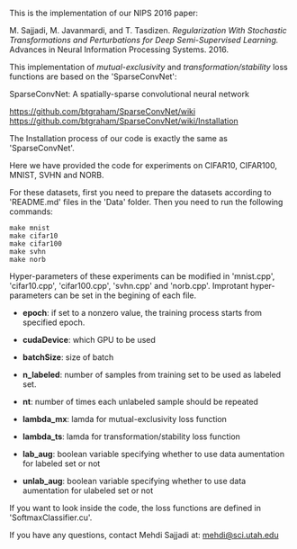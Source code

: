 This is the implementation of our NIPS 2016 paper:

M. Sajjadi, M. Javanmardi, and T. Tasdizen. *Regularization With Stochastic Transformations and Perturbations for Deep Semi-Supervised Learning.* Advances in Neural Information Processing Systems. 2016.

This implementation of *mutual-exclusivity* and *transformation/stability* loss functions are based on the 'SparseConvNet':

SparseConvNet: A spatially-sparse convolutional neural network

https://github.com/btgraham/SparseConvNet/wiki  
https://github.com/btgraham/SparseConvNet/wiki/Installation  

The Installation process of our code is exactly the same as 'SparseConvNet'.

Here we have provided the code for experiments on CIFAR10, CIFAR100, MNIST, SVHN and NORB. 

For these datasets, first you need to prepare the datasets according to 'README.md' files in the 'Data' folder. Then you need to run the following commands:

```
make mnist
make cifar10
make cifar100
make svhn
make norb
```

Hyper-parameters of these experiments can be modified in 'mnist.cpp', 'cifar10.cpp', 'cifar100.cpp', 'svhn.cpp' and 'norb.cpp'. Improtant hyper-parameters can be set in the begining of each file.

- **epoch**: if set to a nonzero value, the training process starts from specified epoch.
- **cudaDevice**: which GPU to be used
- **batchSize**: size of batch

- **n_labeled**: number of samples from training set to be used as labeled set.
- **nt**: number of times each unlabeled sample should be repeated

- **lambda_mx**: lamda for mutual-exclusivity loss function
- **lambda_ts**: lamda for transformation/stability loss function

- **lab_aug**: boolean variable specifying whether to use data aumentation for labeled set or not
- **unlab_aug**: boolean variable specifying whether to use data aumentation for ulabeled set or not

If you want to look inside the code, the loss functions are defined in 'SoftmaxClassifier.cu'.

If you have any questions, contact Mehdi Sajjadi at:
mehdi@sci.utah.edu
